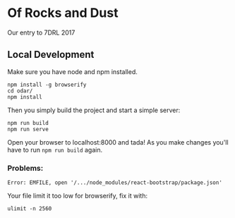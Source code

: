 # Of Rocks and Dust

Our entry to 7DRL 2017

## Local Development

Make sure you have node and npm installed.

```
npm install -g browserify
cd odar/
npm install
```

Then you simply build the project and start a simple server:
```
npm run build
npm run serve
```
Open your browser to localhost:8000 and tada! As you make changes you'll have to run `npm run build` again.

### Problems:

```
Error: EMFILE, open '/.../node_modules/react-bootstrap/package.json'
```
Your file limit it too low for browserify, fix it with:
```
ulimit -n 2560
```
